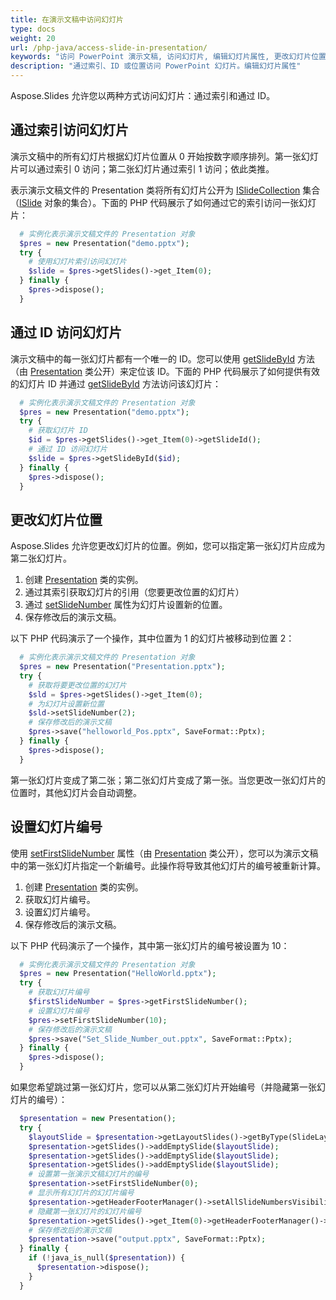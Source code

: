 ```yaml
---
title: 在演示文稿中访问幻灯片
type: docs
weight: 20
url: /php-java/access-slide-in-presentation/
keywords: "访问 PowerPoint 演示文稿, 访问幻灯片, 编辑幻灯片属性, 更改幻灯片位置, 设置幻灯片编号, 索引, ID, 位置 Java, Aspose.Slides"
description: "通过索引、ID 或位置访问 PowerPoint 幻灯片。编辑幻灯片属性"
---
```


Aspose.Slides 允许您以两种方式访问幻灯片：通过索引和通过 ID。

## **通过索引访问幻灯片**

演示文稿中的所有幻灯片根据幻灯片位置从 0 开始按数字顺序排列。第一张幻灯片可以通过索引 0 访问；第二张幻灯片通过索引 1 访问；依此类推。

表示演示文稿文件的 Presentation 类将所有幻灯片公开为 [ISlideCollection](https://reference.aspose.com/slides/php-java/aspose.slides/islidecollection/) 集合（[ISlide](https://reference.aspose.com/slides/php-java/aspose.slides/islide/) 对象的集合）。下面的 PHP 代码展示了如何通过它的索引访问一张幻灯片：

```php
  # 实例化表示演示文稿文件的 Presentation 对象
  $pres = new Presentation("demo.pptx");
  try {
    # 使用幻灯片索引访问幻灯片
    $slide = $pres->getSlides()->get_Item(0);
  } finally {
    $pres->dispose();
  }
```

## **通过 ID 访问幻灯片**

演示文稿中的每一张幻灯片都有一个唯一的 ID。您可以使用 [getSlideById](https://reference.aspose.com/slides/php-java/aspose.slides/presentation/#getSlideById-long-) 方法（由 [Presentation](https://reference.aspose.com/slides/php-java/aspose.slides/presentation/) 类公开）来定位该 ID。下面的 PHP 代码展示了如何提供有效的幻灯片 ID 并通过 [getSlideById](https://reference.aspose.com/slides/php-java/aspose.slides/presentation/#getSlideById-long-) 方法访问该幻灯片：

```php
  # 实例化表示演示文稿文件的 Presentation 对象
  $pres = new Presentation("demo.pptx");
  try {
    # 获取幻灯片 ID
    $id = $pres->getSlides()->get_Item(0)->getSlideId();
    # 通过 ID 访问幻灯片
    $slide = $pres->getSlideById($id);
  } finally {
    $pres->dispose();
  }
```

## **更改幻灯片位置**

Aspose.Slides 允许您更改幻灯片的位置。例如，您可以指定第一张幻灯片应成为第二张幻灯片。

1. 创建 [Presentation](https://reference.aspose.com/slides/php-java/aspose.slides/presentation/) 类的实例。
2. 通过其索引获取幻灯片的引用（您要更改位置的幻灯片）
3. 通过 [setSlideNumber](https://reference.aspose.com/slides/php-java/aspose.slides/islide/#setSlideNumber-int-) 属性为幻灯片设置新的位置。
4. 保存修改后的演示文稿。

以下 PHP 代码演示了一个操作，其中位置为 1 的幻灯片被移动到位置 2：

```php
  # 实例化表示演示文稿文件的 Presentation 对象
  $pres = new Presentation("Presentation.pptx");
  try {
    # 获取将要更改位置的幻灯片
    $sld = $pres->getSlides()->get_Item(0);
    # 为幻灯片设置新位置
    $sld->setSlideNumber(2);
    # 保存修改后的演示文稿
    $pres->save("helloworld_Pos.pptx", SaveFormat::Pptx);
  } finally {
    $pres->dispose();
  }
```

第一张幻灯片变成了第二张；第二张幻灯片变成了第一张。当您更改一张幻灯片的位置时，其他幻灯片会自动调整。

## **设置幻灯片编号**

使用 [setFirstSlideNumber](https://reference.aspose.com/slides/php-java/aspose.slides/presentation/#setFirstSlideNumber-int-) 属性（由 [Presentation](https://reference.aspose.com/slides/php-java/aspose.slides/presentation/) 类公开），您可以为演示文稿中的第一张幻灯片指定一个新编号。此操作将导致其他幻灯片的编号被重新计算。

1. 创建 [Presentation](https://reference.aspose.com/slides/php-java/aspose.slides/presentation/) 类的实例。
2. 获取幻灯片编号。
3. 设置幻灯片编号。
4. 保存修改后的演示文稿。

以下 PHP 代码演示了一个操作，其中第一张幻灯片的编号被设置为 10：

```php
  # 实例化表示演示文稿文件的 Presentation 对象
  $pres = new Presentation("HelloWorld.pptx");
  try {
    # 获取幻灯片编号
    $firstSlideNumber = $pres->getFirstSlideNumber();
    # 设置幻灯片编号
    $pres->setFirstSlideNumber(10);
    # 保存修改后的演示文稿
    $pres->save("Set_Slide_Number_out.pptx", SaveFormat::Pptx);
  } finally {
    $pres->dispose();
  }
```

如果您希望跳过第一张幻灯片，您可以从第二张幻灯片开始编号（并隐藏第一张幻灯片的编号）：

```php
  $presentation = new Presentation();
  try {
    $layoutSlide = $presentation->getLayoutSlides()->getByType(SlideLayoutType::Blank);
    $presentation->getSlides()->addEmptySlide($layoutSlide);
    $presentation->getSlides()->addEmptySlide($layoutSlide);
    $presentation->getSlides()->addEmptySlide($layoutSlide);
    # 设置第一张演示文稿幻灯片的编号
    $presentation->setFirstSlideNumber(0);
    # 显示所有幻灯片的幻灯片编号
    $presentation->getHeaderFooterManager()->setAllSlideNumbersVisibility(true);
    # 隐藏第一张幻灯片的幻灯片编号
    $presentation->getSlides()->get_Item(0)->getHeaderFooterManager()->setSlideNumberVisibility(false);
    # 保存修改后的演示文稿
    $presentation->save("output.pptx", SaveFormat::Pptx);
  } finally {
    if (!java_is_null($presentation)) {
      $presentation->dispose();
    }
  }
```